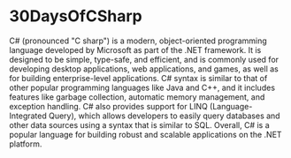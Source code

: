 # 30DaysOfCSharp

C# (pronounced "C sharp") is a modern, object-oriented programming language developed by Microsoft as part of the .NET framework. It is designed to be simple, type-safe, and efficient, and is commonly used for developing desktop applications, web applications, and games, as well as for building enterprise-level applications. C# syntax is similar to that of other popular programming languages like Java and C++, and it includes features like garbage collection, automatic memory management, and exception handling. C# also provides support for LINQ (Language-Integrated Query), which allows developers to easily query databases and other data sources using a syntax that is similar to SQL. Overall, C# is a popular language for building robust and scalable applications on the .NET platform.
